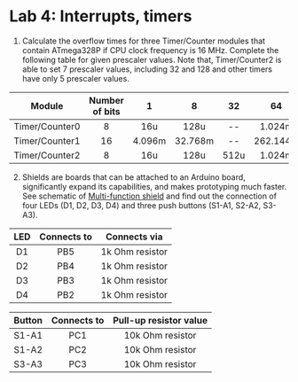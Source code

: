 # Lab 4: Interrupts, timers

1. Calculate the overflow times for three Timer/Counter modules that contain ATmega328P if CPU clock frequency is 16&nbsp;MHz. Complete the following table for given prescaler values. Note that, Timer/Counter2 is able to set 7 prescaler values, including 32 and 128 and other timers have only 5 prescaler values.

| **Module** | **Number of bits** | **1** | **8** | **32** | **64** | **128** | **256** | **1024** |
| :-: | :-: | :-: | :-: | :-: | :-: | :-: | :-: | :-: |
| Timer/Counter0 | 8  | 16u | 128u | -- | 1.024m | -- | 4.096m | 16.384m |
| Timer/Counter1 | 16 | 4.096m | 32.768m | -- | 262.144m | -- | 1.048576 | 4.194304 |
| Timer/Counter2 | 8  | 16u | 128u | 512u | 1.024m | 2.048m | 4.096m | 16.384m |

2. Shields are boards that can be attached to an Arduino board, significantly expand its capabilities, and makes prototyping much faster. See schematic of [Multi-function shield](../../Docs/arduino_shield.pdf) and find out the connection of four LEDs (D1, D2, D3, D4) and three push buttons (S1-A1, S2-A2, S3-A3).

| **LED** | **Connects to** | **Connects via** |
| :-: | :-: | :-: |
| D1 | PB5 | 1k Ohm resistor |
| D2 | PB4 | 1k Ohm resistor |
| D3 | PB3 | 1k Ohm resistor |
| D4 | PB2 | 1k Ohm resistor |

| **Button** | **Connects to** | **Pull-up resistor value** |
| :-: | :-: | :-: |
| S1-A1 | PC1 | 10k Ohm resistor |
| S1-A2 | PC2 | 10k Ohm resistor |
| S3-A3 | PC3 | 10k Ohm resistor |